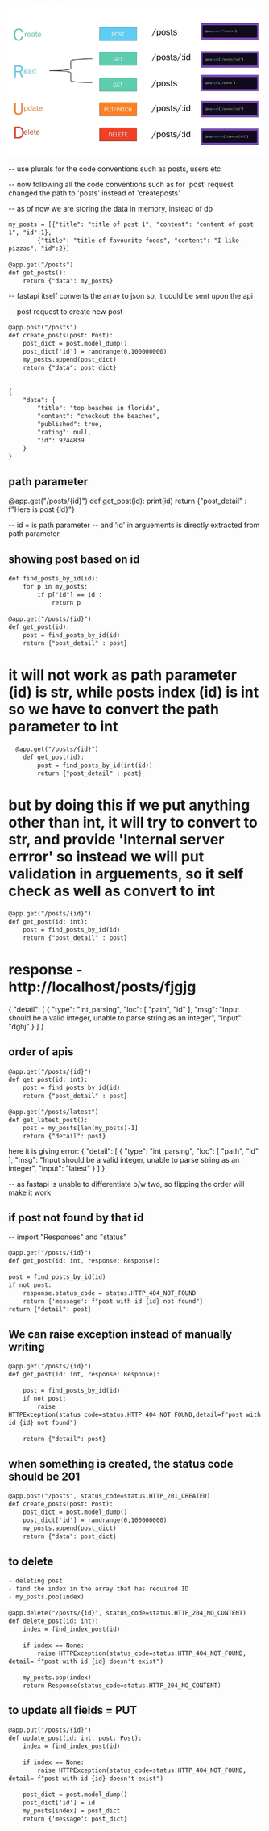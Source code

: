 ![alt text](image-3.png)

-- use plurals for the code conventions
   such as posts, users etc

-- now following all the code conventions
    such as for 'post' request changed the path to 'posts' instead of 
    'createposts'

-- as of now we are storing the data in memory, instead of db
    
    my_posts = [{"title": "title of post 1", "content": "content of post 1", "id":1},
            {"title": "title of favourite foods", "content": "I like pizzas", "id":2}]

    @app.get("/posts")
    def get_posts():
        return {"data": my_posts}
    
-- fastapi itself converts the array to json so, it could be sent upon the api


-- post request to create new post


    @app.post("/posts")
    def create_posts(post: Post):
        post_dict = post.model_dump()
        post_dict['id'] = randrange(0,100000000)
        my_posts.append(post_dict)
        return {"data": post_dict}


    {
        "data": {
            "title": "top beaches in florida",
            "content": "checkout the beaches",
            "published": true,
            "rating": null,
            "id": 9244839
        }
    }

## path parameter

@app.get("/posts/{id}")
def get_post(id):
    print(id)
    return {"post_detail" : f"Here is post {id}"}

-- id = is path parameter
-- and 'id' in arguements is directly extracted from path parameter


## showing post based on id

    def find_posts_by_id(id):
        for p in my_posts:
            if p["id"] == id :
                return p

    @app.get("/posts/{id}")
    def get_post(id):
        post = find_posts_by_id(id)
        return {"post_detail" : post}

 # it will not work as path parameter (id) is str, while posts index (id) is int so we have to convert the path parameter to int

      @app.get("/posts/{id}")
        def get_post(id):
            post = find_posts_by_id(int(id))
            return {"post_detail" : post}

 # but by doing this if we put anything other than int, it will try to convert to str, and provide 'Internal server errror' so instead we will put validation in arguements, so it self check as well as convert to int

    @app.get("/posts/{id}")
    def get_post(id: int):
        post = find_posts_by_id(id)
        return {"post_detail" : post}


   # response - http://localhost/posts/fjgjg
   {
    "detail": [
        {
            "type": "int_parsing",
            "loc": [
                "path",
                "id"
            ],
            "msg": "Input should be a valid integer, unable to parse string as an integer",
            "input": "dghj"
        }
    ]
}  

## order of apis

    @app.get("/posts/{id}")
    def get_post(id: int):
        post = find_posts_by_id(id)
        return {"post_detail" : post}

    @app.get("/posts/latest")
    def get_latest_post():
        post = my_posts[len(my_posts)-1]
        return {"detail": post}

here it is giving error:
{
    "detail": [
        {
            "type": "int_parsing",
            "loc": [
                "path",
                "id"
            ],
            "msg": "Input should be a valid integer, unable to parse string as an integer",
            "input": "latest"
        }
    ]
}

-- as fastapi is unable to differentiate b/w two, so flipping the order will make it work


## if post not found by that id

-- import "Responses" and "status"

    @app.get("/posts/{id}")
    def get_post(id: int, response: Response):

    post = find_posts_by_id(id)
    if not post:
        response.status_code = status.HTTP_404_NOT_FOUND
        return {'message': f"post with id {id} not found"}
    return {"detail": post}


## We can raise exception instead of manually writing

    @app.get("/posts/{id}")
    def get_post(id: int, response: Response):

        post = find_posts_by_id(id)
        if not post:
            raise HTTPException(status_code=status.HTTP_404_NOT_FOUND,detail=f"post with id {id} not found")
            
        return {"detail": post}



## when something is created, the status code should be 201

    @app.post("/posts", status_code=status.HTTP_201_CREATED)
    def create_posts(post: Post):
        post_dict = post.model_dump()
        post_dict['id'] = randrange(0,100000000)
        my_posts.append(post_dict)
        return {"data": post_dict}


## to delete

    - deleting post
    - find the index in the array that has required ID
    - my_posts.pop(index)

    @app.delete("/posts/{id}", status_code=status.HTTP_204_NO_CONTENT)
    def delete_post(id: int):
        index = find_index_post(id)

        if index == None:
            raise HTTPException(status_code=status.HTTP_404_NOT_FOUND, detail= f"post with id {id} doesn't exist")
        
        my_posts.pop(index)
        return Response(status_code=status.HTTP_204_NO_CONTENT)

## to update all fields = PUT

    @app.put("/posts/{id}")
    def update_post(id: int, post: Post):
        index = find_index_post(id)

        if index == None:
            raise HTTPException(status_code=status.HTTP_404_NOT_FOUND, detail= f"post with id {id} doesn't exist")
        
        post_dict = post.model_dump()
        post_dict['id'] = id
        my_posts[index] = post_dict
        return {'message': post_dict}

